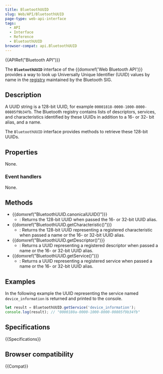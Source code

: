 ```yaml
---
title: BluetoothUUID
slug: Web/API/BluetoothUUID
page-type: web-api-interface
tags:
  - API
  - Interface
  - Reference
  - BluetoothUUID
browser-compat: api.BluetoothUUID
---
```

{{APIRef("Bluetooth API")}}

The **`BluetoothUUID`** interface of the {{domxref('Web Bluetooth API')}} provides a way to look up Universally Unique Identifier (UUID) values by name in the
[registry](https://www.bluetooth.com/specifications/assigned-numbers/) maintained by the Bluetooth SIG.

## Description

A UUID string is a 128-bit UUID, for example `00001818-0000-1000-8000-00805f9b34fb`.
The Bluetooth registry contains lists of descriptors, services, and characteristics identified by these UUIDs in addition to a 16- or 32- bit alias, and a name.

The `BluetoothUUID` interface provides methods to retrieve these 128-bit UUIDs.

## Properties

None.

### Event handlers

None.

## Methods

- {{domxref("BluetoothUUID.canonicalUUID()")}}
  - : Returns the 128-bit UUID when passed the 16- or 32-bit UUID alias.
- {{domxref("BluetoothUUID.getCharacteristic()")}}
  - : Returns the 128-bit UUID representing a registered characteristic when passed a name or the 16- or 32-bit UUID alias.
- {{domxref("BluetoothUUID.getDescriptor()")}}
  - : Returns a UUID representing a registered descriptor when passed a name or the 16- or 32-bit UUID alias.
- {{domxref("BluetoothUUID.getService()")}}
  - : Returns a UUID representing a registered service when passed a name or the 16- or 32-bit UUID alias.

## Examples

In the following example the UUID representing the service named `device_information` is returned and printed to the console.

```js
let result = BluetoothUUID.getService('device_information');
console.log(result); // "0000180a-0000-1000-8000-00805f9b34fb"
```

## Specifications

{{Specifications}}

## Browser compatibility

{{Compat}}
